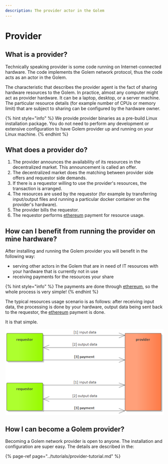 ```yaml
---
description: The provider actor in the Golem
---
```


# Provider

## What is a provider?

Technically speaking provider is some code running on Internet-connected hardware. The code implements the Golem network protocol, thus the code acts as an actor in the Golem.

The characteristic that describes the provider agent is the fact of sharing hardware resources to the Golem. In practice, almost any computer might act as provider hardware. It can be a laptop, desktop, or a server machine. The particular resource details \(for example number of CPUs or memory limit\) that are subject to sharing can be configured by the hardware owner.

{% hint style="info" %}
We provide provider binaries as a pre-build Linux installation package. You do not need to perform any development or extensive configuration to have Golem provider up and running on your Linux machine.
{% endhint %}

## What does a provider do?

1. The provider announces the availability of its resources in the decentralized market. This announcement is called an offer.
2. The decentralized market does the matching between provider side offers and requestor side demands.
3. If there is a requestor willing to use the provider's resources, the transaction is arranged.
4. The resources are used by the requestor \(for example by transferring input/output files and running a particular docker container on the provider's hardware\).
5. The provider bills the requestor.
6. The requestor performs [ethereum](https://ethereum.org/) payment for resource usage.

## How can I benefit from running the provider on mine hardware?

After installing and running the Golem provider you will benefit in the following way:

* serving other actors in the Golem that are in need of IT resources with your hardware that is currently not in use
* receiving payments for the resources your share

{% hint style="info" %}
The payments are done through [ethereum](https://ethereum.org/), so the whole process is very simple!
{% endhint %}

The typical resources usage scenario is as follows: after receiving input data, the processing is done by your hardware, output data being sent back to the requestor, the [ethereum](https://ethereum.org/) payment is done.

It is that simple.

![Typical Golem use case](../.gitbook/assets/provider-tutorial-benefit.png)

## How I can become a Golem provider?

Becoming a Golem network provider is open to anyone. The installation and configuration are super easy. The details are described in the:

{% page-ref page="../tutorials/provider-tutorial.md" %}

